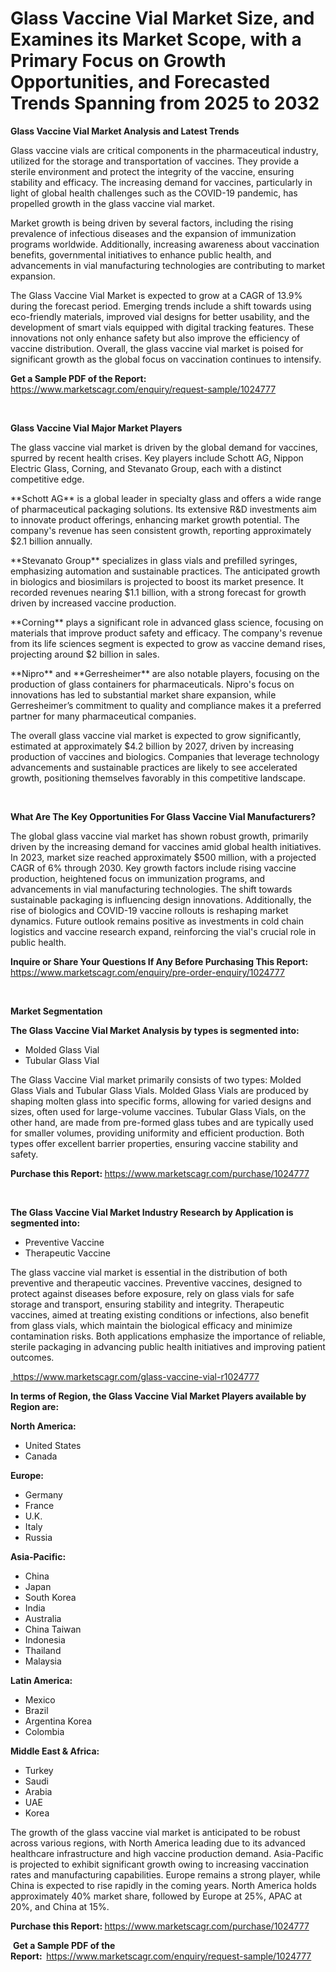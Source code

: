 <p><h1>Glass Vaccine Vial Market Size, and Examines its Market Scope, with a Primary Focus on Growth Opportunities, and Forecasted Trends Spanning from 2025 to 2032</h1></p><p><strong>Glass Vaccine Vial Market Analysis and Latest Trends</strong></p>
<p><p>Glass vaccine vials are critical components in the pharmaceutical industry, utilized for the storage and transportation of vaccines. They provide a sterile environment and protect the integrity of the vaccine, ensuring stability and efficacy. The increasing demand for vaccines, particularly in light of global health challenges such as the COVID-19 pandemic, has propelled growth in the glass vaccine vial market.</p><p>Market growth is being driven by several factors, including the rising prevalence of infectious diseases and the expansion of immunization programs worldwide. Additionally, increasing awareness about vaccination benefits, governmental initiatives to enhance public health, and advancements in vial manufacturing technologies are contributing to market expansion. </p><p>The Glass Vaccine Vial Market is expected to grow at a CAGR of 13.9% during the forecast period. Emerging trends include a shift towards using eco-friendly materials, improved vial designs for better usability, and the development of smart vials equipped with digital tracking features. These innovations not only enhance safety but also improve the efficiency of vaccine distribution. Overall, the glass vaccine vial market is poised for significant growth as the global focus on vaccination continues to intensify.</p></p>
<p><strong>Get a Sample PDF of the Report:&nbsp;</strong> <a href="https://www.marketscagr.com/enquiry/request-sample/1024777?utm_campaign=3033&utm_medium=2&utm_source=Github&utm_content=ia&utm_term=18042025&utm_id=glass-vaccine-vial">https://www.marketscagr.com/enquiry/request-sample/1024777</a></p>
<p>&nbsp;</p>
<p><strong>Glass Vaccine Vial Major Market Players</strong></p>
<p><p>The glass vaccine vial market is driven by the global demand for vaccines, spurred by recent health crises. Key players include Schott AG, Nippon Electric Glass, Corning, and Stevanato Group, each with a distinct competitive edge. </p><p>**Schott AG** is a global leader in specialty glass and offers a wide range of pharmaceutical packaging solutions. Its extensive R&D investments aim to innovate product offerings, enhancing market growth potential. The company's revenue has seen consistent growth, reporting approximately $2.1 billion annually.</p><p>**Stevanato Group** specializes in glass vials and prefilled syringes, emphasizing automation and sustainable practices. The anticipated growth in biologics and biosimilars is projected to boost its market presence. It recorded revenues nearing $1.1 billion, with a strong forecast for growth driven by increased vaccine production.</p><p>**Corning** plays a significant role in advanced glass science, focusing on materials that improve product safety and efficacy. The company's revenue from its life sciences segment is expected to grow as vaccine demand rises, projecting around $2 billion in sales.</p><p>**Nipro** and **Gerresheimer** are also notable players, focusing on the production of glass containers for pharmaceuticals. Nipro's focus on innovations has led to substantial market share expansion, while Gerresheimer’s commitment to quality and compliance makes it a preferred partner for many pharmaceutical companies.</p><p>The overall glass vaccine vial market is expected to grow significantly, estimated at approximately $4.2 billion by 2027, driven by increasing production of vaccines and biologics. Companies that leverage technology advancements and sustainable practices are likely to see accelerated growth, positioning themselves favorably in this competitive landscape.</p></p>
<p>&nbsp;</p>
<p><strong>What Are The Key Opportunities For Glass Vaccine Vial Manufacturers?</strong></p>
<p><p>The global glass vaccine vial market has shown robust growth, primarily driven by the increasing demand for vaccines amid global health initiatives. In 2023, market size reached approximately $500 million, with a projected CAGR of 6% through 2030. Key growth factors include rising vaccine production, heightened focus on immunization programs, and advancements in vial manufacturing technologies. The shift towards sustainable packaging is influencing design innovations. Additionally, the rise of biologics and COVID-19 vaccine rollouts is reshaping market dynamics. Future outlook remains positive as investments in cold chain logistics and vaccine research expand, reinforcing the vial's crucial role in public health.</p></p>
<p><strong>Inquire or Share Your Questions If Any Before Purchasing This Report:</strong> <a href="https://www.marketscagr.com/enquiry/pre-order-enquiry/1024777?utm_campaign=3033&utm_medium=2&utm_source=Github&utm_content=ia&utm_term=18042025&utm_id=glass-vaccine-vial">https://www.marketscagr.com/enquiry/pre-order-enquiry/1024777</a></p>
<p>&nbsp;</p>
<p><strong>Market Segmentation</strong></p>
<p><strong>The Glass Vaccine Vial Market Analysis by types is segmented into:</strong></p>
<p><ul><li>Molded Glass Vial</li><li>Tubular Glass Vial</li></ul></p>
<p><p>The Glass Vaccine Vial market primarily consists of two types: Molded Glass Vials and Tubular Glass Vials. Molded Glass Vials are produced by shaping molten glass into specific forms, allowing for varied designs and sizes, often used for large-volume vaccines. Tubular Glass Vials, on the other hand, are made from pre-formed glass tubes and are typically used for smaller volumes, providing uniformity and efficient production. Both types offer excellent barrier properties, ensuring vaccine stability and safety.</p></p>
<p><strong>Purchase this Report:&nbsp;</strong><a href="https://www.marketscagr.com/purchase/1024777?utm_campaign=3033&utm_medium=2&utm_source=Github&utm_content=ia&utm_term=18042025&utm_id=glass-vaccine-vial">https://www.marketscagr.com/purchase/1024777</a></p>
<p>&nbsp;</p>
<p><strong>The Glass Vaccine Vial Market Industry Research by Application is segmented into:</strong></p>
<p><ul><li>Preventive Vaccine</li><li>Therapeutic Vaccine</li></ul></p>
<p><p>The glass vaccine vial market is essential in the distribution of both preventive and therapeutic vaccines. Preventive vaccines, designed to protect against diseases before exposure, rely on glass vials for safe storage and transport, ensuring stability and integrity. Therapeutic vaccines, aimed at treating existing conditions or infections, also benefit from glass vials, which maintain the biological efficacy and minimize contamination risks. Both applications emphasize the importance of reliable, sterile packaging in advancing public health initiatives and improving patient outcomes.</p></p>
<p><a href="https://www.marketscagr.com/glass-vaccine-vial-r1024777?utm_campaign=3033&utm_medium=2&utm_source=Github&utm_content=ia&utm_term=18042025&utm_id=glass-vaccine-vial">&nbsp;https://www.marketscagr.com/glass-vaccine-vial-r1024777</a></p>
<p><strong>In terms of Region, the Glass Vaccine Vial Market Players available by Region are:</strong></p>
<p>
    <p> <strong> North America: </strong>
        <ul>
            <li>United States</li>
            <li>Canada</li>
        </ul>
        </p> 
    <p> <strong> Europe: </strong>
        <ul>
            <li>Germany</li>
            <li>France</li>
            <li>U.K.</li>
            <li>Italy</li>
            <li>Russia</li>
        </ul>
        </p> 
    <p> <strong> Asia-Pacific: </strong>
        <ul>
            <li>China</li>
            <li>Japan</li>
            <li>South Korea</li>
            <li>India</li>
            <li>Australia</li>
            <li>China Taiwan</li>
            <li>Indonesia</li>
            <li>Thailand</li>
            <li>Malaysia</li>
        </ul>
        </p> 
    <p> <strong> Latin America: </strong>
        <ul>
            <li>Mexico</li>
            <li>Brazil</li>
            <li>Argentina Korea</li>
            <li>Colombia</li>
        </ul>
        </p> 
    <p> <strong> Middle East & Africa: </strong>
        <ul>
            <li>Turkey</li>
            <li>Saudi</li>
            <li>Arabia</li>
            <li>UAE</li>
            <li>Korea</li>
        </ul>
    </p>
    </p>
<p><p>The growth of the glass vaccine vial market is anticipated to be robust across various regions, with North America leading due to its advanced healthcare infrastructure and high vaccine production demand. Asia-Pacific is projected to exhibit significant growth owing to increasing vaccination rates and manufacturing capabilities. Europe remains a strong player, while China is expected to rise rapidly in the coming years. North America holds approximately 40% market share, followed by Europe at 25%, APAC at 20%, and China at 15%.</p></p>
<p><strong>Purchase this Report: </strong><a href="https://www.marketscagr.com/purchase/1024777?utm_campaign=3033&utm_medium=2&utm_source=Github&utm_content=ia&utm_term=18042025&utm_id=glass-vaccine-vial">https://www.marketscagr.com/purchase/1024777</a></p>
<p>&nbsp;<strong>Get a Sample PDF of the Report:&nbsp;&nbsp;</strong><a href="https://www.marketscagr.com/enquiry/request-sample/1024777?utm_campaign=3033&utm_medium=2&utm_source=Github&utm_content=ia&utm_term=18042025&utm_id=glass-vaccine-vial">https://www.marketscagr.com/enquiry/request-sample/1024777</a></p>
<p><strong></strong></p>
<p><p></p><p></p><p></p></p>